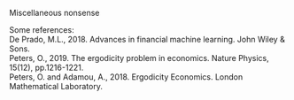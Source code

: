 Miscellaneous nonsense

Some references:  
De Prado, M.L., 2018. Advances in financial machine learning. John Wiley & Sons.  
Peters, O., 2019. The ergodicity problem in economics. Nature Physics, 15(12), pp.1216-1221.  
Peters, O. and Adamou, A., 2018. Ergodicity Economics. London Mathematical Laboratory.  
